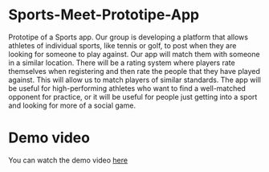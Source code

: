# Sports-Meet-Prototipe-App
Prototipe of a Sports app.
Our group is developing a platform that allows athletes of individual sports, like tennis or golf, to post when they are looking for someone to play against. Our app will match them with someone in a similar location. There will be a rating system where players rate themselves when registering and then rate the people that they have played against. This will allow us to match players of similar standards. The app will be useful for high-performing athletes who want to find a well-matched opponent for practice, or it will be useful for people just getting into a sport and looking for more of a social game.

# Demo video
You can watch the demo video [here](https://github.com/ferranjrr/Sports-Meet-Prototipe-App/blob/main/doc/Software%20Design%201.mp4)
